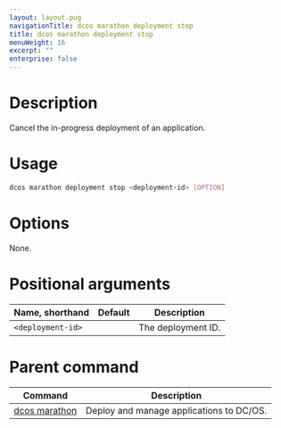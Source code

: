 ```yaml
---
layout: layout.pug
navigationTitle: dcos marathon deployment stop
title: dcos marathon deployment stop
menuWeight: 16
excerpt: ""
enterprise: false
---
```

<!-- This source repo for this topic is https://github.com/dcos/dcos-docs -->

# Description

Cancel the in-progress deployment of an application.

# Usage

```bash
dcos marathon deployment stop <deployment-id> [OPTION]
```

# Options

None.

# Positional arguments

| Name, shorthand         | Default | Description        |
| ----------------------- | ------- | ------------------ |
| `<deployment-id>` |         | The deployment ID. |

# Parent command

| Command                                                     | Description                              |
| ----------------------------------------------------------- | ---------------------------------------- |
| [dcos marathon](/1.10/cli/command-reference/dcos-marathon/) | Deploy and manage applications to DC/OS. |

<!-- # Examples -->